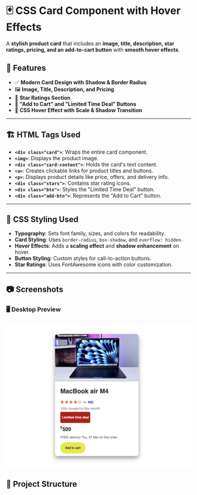 # 🃏 CSS Card Component with Hover Effects

A **stylish product card** that includes an **image, title, description, star ratings, pricing, and an add-to-cart button** with **smooth hover effects**.

## 🚀 Features
- ✅ **Modern Card Design with Shadow & Border Radius**
- 🖼️ **Image, Title, Description, and Pricing**
- 🌟 **Star Ratings Section**
- 🛒 **"Add to Cart" and "Limited Time Deal" Buttons**
- 🎨 **CSS Hover Effect with Scale & Shadow Transition**

---

## 🏗️ HTML Tags Used
- **`<div class="card">`**: Wraps the entire card component.  
- **`<img>`**: Displays the product image.  
- **`<div class="card-content">`**: Holds the card's text content.  
- **`<a>`**: Creates clickable links for product titles and buttons.  
- **`<p>`**: Displays product details like price, offers, and delivery info.  
- **`<div class="stars">`**: Contains star rating icons.  
- **`<div class="btn">`**: Styles the "Limited Time Deal" button.  
- **`<div class="add-btn">`**: Represents the "Add to Cart" button.  

---

## 🎨 CSS Styling Used
- **Typography**: Sets font family, sizes, and colors for readability.  
- **Card Styling**: Uses `border-radius`, `box-shadow`, and `overflow: hidden`.  
- **Hover Effects**: Adds a **scaling effect** and **shadow enhancement** on hover.  
- **Button Styling**: Custom styles for call-to-action buttons.  
- **Star Ratings**: Uses FontAwesome icons with color customization.  

---

## 📷 Screenshots

### 🖥️ Desktop Preview  
![Desktop Preview](assets/desktop.png)
---

## 📂 Project Structure
